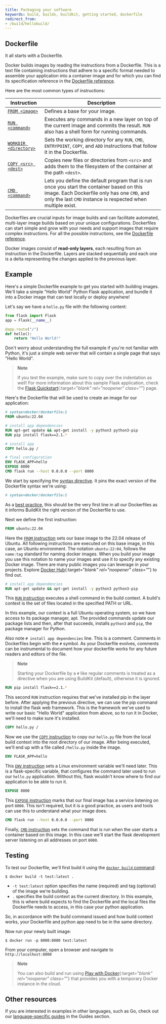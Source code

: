 ```yaml
---
title: Packaging your software
keywords: build, buildx, buildkit, getting started, dockerfile
redirect_from:
- /build/hellobuild/
---
```


## Dockerfile

It all starts with a Dockerfile.

Docker builds images by reading the instructions from a Dockerfile. This is a
text file containing instructions that adhere to a specific format needed to
assemble your application into a container image and for which you can find
its specification reference in the [Dockerfile reference](../../engine/reference/builder.md).

Here are the most common types of instructions:

| Instruction                                                        | Description                                                                                                                                                                                              |
|--------------------------------------------------------------------|----------------------------------------------------------------------------------------------------------------------------------------------------------------------------------------------------------|
| [`FROM <image>`](../../engine/reference/builder.md#from)           | Defines a base for your image.                                                                                                                                                                           |
| [`RUN <command>`](../../engine/reference/builder.md#run)           | Executes any commands in a new layer on top of the current image and commits the result. `RUN` also has a shell form for running commands.                                                               |
| [`WORKDIR <directory>`](../../engine/reference/builder.md#workdir) | Sets the working directory for any `RUN`, `CMD`, `ENTRYPOINT`, `COPY`, and `ADD` instructions that follow it in the Dockerfile.                                                                          |
| [`COPY <src> <dest>`](../../engine/reference/builder.md#copy)      | Copies new files or directories from `<src>` and adds them to the filesystem of the container at the path `<dest>`.                                                                                      |
| [`CMD <command>`](../../engine/reference/builder.md#cmd)           | Lets you define the default program that is run once you start the container based on this image. Each Dockerfile only has one `CMD`, and only the last `CMD` instance is respected when multiple exist. |

Dockerfiles are crucial inputs for image builds and can facilitate automated,
multi-layer image builds based on your unique configurations. Dockerfiles can
start simple and grow with your needs and support images that require complex
instructions. For all the possible instructions, see the [Dockerfile reference](../../engine/reference/builder.md).

Docker images consist of **read-only layers**, each resulting from an
instruction in the Dockerfile. Layers are stacked sequentially and each one is
a delta representing the changes applied to the previous layer.

## Example

Here's a simple Dockerfile example to get you started with building images.
We'll take a simple "Hello World" Python Flask application, and bundle it into
a Docker image that can test locally or deploy anywhere!

Let's say we have a `hello.py` file with the following content:

```python
from flask import Flask
app = Flask(__name__)

@app.route("/")
def hello():
    return "Hello World!"
```

Don't worry about understanding the full example if you're not familiar with
Python, it's just a simple web server that will contain a single page that
says "Hello World".

> **Note** 
>
> If you test the example, make sure to copy over the indentation as well! For
> more information about this sample Flask application, check the
> [Flask Quickstart](https://flask.palletsprojects.com/en/2.1.x/quickstart/){:target="_blank" rel="noopener" class="_"}
> page.

Here's the Dockerfile that will be used to create an image for our application:

```dockerfile
# syntax=docker/dockerfile:1
FROM ubuntu:22.04

# install app dependencies
RUN apt-get update && apt-get install -y python3 python3-pip
RUN pip install flask==2.1.*

# install app
COPY hello.py /

# final configuration
ENV FLASK_APP=hello
EXPOSE 8000
CMD flask run --host 0.0.0.0 --port 8000
```

We start by specifying the [syntax directive](../../engine/reference/builder.md#syntax).
It pins the exact version of the Dockerfile syntax we're using:

```dockerfile
# syntax=docker/dockerfile:1
```

As a [best practice](../../develop/dev-best-practices.md), this should be the
very first line in all our Dockerfiles as it informs BuildKit the right version
of the Dockerfile to use.

Next we define the first instruction:

```dockerfile
FROM ubuntu:22.04
```

Here the [`FROM` instruction](../../engine/reference/builder.md#from) sets our
base image to the 22.04 release of Ubuntu. All following instructions are
executed on this base image, in this case, an Ubuntu environment. The notation
`ubuntu:22:04`, follows the `name:tag` standard for naming docker images. When
you build your image you use this notation to name your images and use it to
specify any existing Docker image. There are many public images you can
leverage in your projects. Explore [Docker Hub](https://hub.docker.com/search?image_filter=official&q=&type=image){:target="_blank" rel="noopener" class="_"}
to find out.

```dockerfile
# install app dependencies
RUN apt-get update && apt-get install -y python3 python3-pip
```

This [`RUN` instruction](../../engine/reference/builder.md#run) executes a shell
command in the build context. A build's context is the set of files located in
the specified PATH or URL.

In this example, our context is a full Ubuntu operating system, so we have
access to its package manager, apt. The provided commands update our package
lists and then, after that succeeds, installs `python3` and `pip`, the package
manager for Python.

Also note `# install app dependencies` line. This is a comment. Comments in
Dockerfiles begin with the `#` symbol. As your Dockerfile evolves, comments can
be instrumental to document how your dockerfile works for any future readers
and editors of the file.

> **Note**
>
> Starting your Dockerfile by a `#` like regular comments is treated as a
> directive when you are using BuildKit (default), otherwise it is ignored.

```dockerfile
RUN pip install flask==2.1.*
```

This second `RUN` instruction requires that we've installed pip in the layer
before. After applying the previous directive, we can use the pip command to
install the flask web framework. This is the framework we've used to write
our basic "Hello World" application from above, so to run it in Docker, we'll
need to make sure it's installed.

```dockerfile
COPY hello.py /
```

Now we use the [`COPY` instruction](../../engine/reference/builder.md#copy) to
copy our `hello.py` file from the local build context into the root directory
of our image. After being executed, we'll end up with a file called `/hello.py`
inside the image.

```dockerfile
ENV FLASK_APP=hello
```

This [`ENV` instruction](../../engine/reference/builder.md#env) sets a Linux
environment variable we'll need later. This is a flask-specific variable,
that configures the command later used to run our `hello.py` application.
Without this, flask wouldn't know where to find our application to be able to
run it.

```dockerfile
EXPOSE 8000
```

This [`EXPOSE` instruction](../../engine/reference/builder.md#expose) marks that
our final image has a service listening on port `8000`. This isn't required,
but it is a good practice, as users and tools can use this to understand what
your image does.

```dockerfile
CMD flask run --host 0.0.0.0 --port 8000
```

Finally, [`CMD` instruction](../../engine/reference/builder.md#cmd) sets the
command that is run when the user starts a container based on this image. In
this case we'll start the flask development server listening on all addresses
on port `8000`.

## Testing

To test our Dockerfile, we'll first build it using the [`docker build` command](../../engine/reference/commandline/build.md):

```console
$ docker build -t test:latest .
```

* `-t test:latest` option specifies the name (required) and tag (optional) of
  the image we're building.
* `.` specifies the build context as the current directory. In this example,
  this is where build expects to find the Dockerfile and the local files the
  Dockerfile needs to access, in this case your python application.

So, in accordance with the build command issued and how build context works,
your Dockerfile and python app need to be in the same directory.

Now run your newly built image:

```console
$ docker run -p 8000:8000 test:latest
```

From your computer, open a browser and navigate to `http://localhost:8000`

> **Note**
>
> You can also build and run using [Play with Docker](https://labs.play-with-docker.com){:target="_blank" rel="noopener" class="_"}
> that provides you with a temporary Docker instance in the cloud.

## Other resources

If you are interested in examples in other languages, such as Go, check out
our [language-specific guides](../../language/index.md) in the Guides section.
